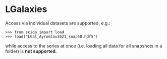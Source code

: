 # LGalaxies

Access via individual datasets are supported, e.g.:

```pycon
>>> from scida import load
>>> load("LGal_Ayromlou2021_snap58.hdf5")
```

while access to the series at once (i.e. loading all data for all snapshots in a folder) is **not supported**.
